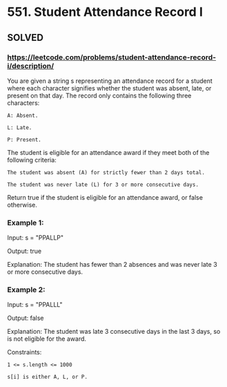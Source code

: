 # 551. Student Attendance Record I

## SOLVED
### https://leetcode.com/problems/student-attendance-record-i/description/
You are given a string s representing an attendance record for a student where each character signifies whether the student was absent, late, or present on that day. The record only contains the following three characters:





	A: Absent.

	L: Late.

	P: Present.





The student is eligible for an attendance award if they meet both of the following criteria:





	The student was absent (A) for strictly fewer than 2 days total.

	The student was never late (L) for 3 or more consecutive days.





Return true if the student is eligible for an attendance award, or false otherwise.





### Example 1:





Input: s = &quot;PPALLP&quot;


Output: true



Explanation: The student has fewer than 2 absences and was never late 3 or more consecutive days.





### Example 2:





Input: s = &quot;PPALLL&quot;


Output: false



Explanation: The student was late 3 consecutive days in the last 3 days, so is not eligible for the award.







Constraints:





	1 <= s.length <= 1000

	s[i] is either A, L, or P.



